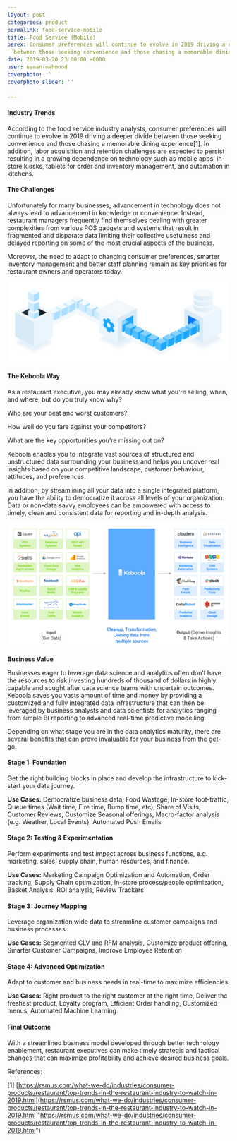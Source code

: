 ```yaml
---
layout: post
categories: product
permalink: food-service-mobile
title: Food Service (Mobile)
perex: Consumer preferences will continue to evolve in 2019 driving a deeper divide
  between those seeking convenience and those chasing a memorable dining experience
date: 2019-03-20 23:00:00 +0000
user: usman-mahmood
coverphoto: ''
coverphoto_slider: ''

---
```

#### **Industry Trends**

According to the food service industry analysts, consumer preferences will continue to evolve in 2019 driving a deeper divide between those seeking convenience and those chasing a memorable dining experience\[1\]. In addition, labor acquisition and retention challenges are expected to persist resulting in a growing dependence on technology such as mobile apps, in-store kiosks, tablets for order and inventory management, and automation in kitchens.

#### **The Challenges**

Unfortunately for many businesses, advancement in technology does not always lead to advancement in knowledge or convenience. Instead, restaurant managers frequently find themselves dealing with greater complexities from various POS gadgets and systems that result in fragmented and disparate data limiting their collective usefulness and delayed reporting on some of the most crucial aspects of the business.

Moreover, the need to adapt to changing consumer preferences, smarter inventory management and better staff planning remain as key priorities for restaurant owners and operators today.

![](/uploads/ETL_illustration.png)

#### **The Keboola Way**

As a restaurant executive, you may already know what you’re selling, when, and where, but do you truly know why?

Who are your best and worst customers?

How well do you fare against your competitors?

What are the key opportunities you’re missing out on?

Keboola enables you to integrate vast sources of structured and unstructured data surrounding your business and helps you uncover real insights based on your competitive landscape, customer behaviour, attitudes, and preferences.

In addition, by streamlining all your data into a single integrated platform, you have the ability to democratize it across all levels of your organization. Data or non-data savvy employees can be empowered with access to timely, clean and consistent data for reporting and in-depth analysis.

![](/uploads/mobile-1.png)

**Business Value**

Businesses eager to leverage data science and analytics often don’t have the resources to risk investing hundreds of thousand of dollars in highly capable and sought after data science teams with uncertain outcomes. Keboola saves you vasts amount of time and money by providing a customized and fully integrated data infrastructure that can then be leveraged by business analysts and data scientists for analytics ranging from simple BI reporting to advanced real-time predictive modelling.

Depending on what stage you are in the data analytics maturity, there are several benefits that can prove invaluable for your business from the get-go.

#### **Stage 1: Foundation**

Get the right building blocks in place and develop the infrastructure to kick-start your data journey.

**Use Cases:** Democratize business data, Food Wastage, In-store foot-traffic, Queue times (Wait time, Fire time, Bump time, etc), Share of Visits, Customer Reviews, Customize Seasonal offerings, Macro-factor analysis (e.g. Weather, Local Events), Automated Push Emails

#### **Stage 2: Testing & Experimentation**

Perform experiments and test impact across business functions, e.g. marketing, sales, supply chain, human resources, and finance.

**Use Cases:** Marketing Campaign Optimization and Automation, Order tracking, Supply Chain optimization, In-store process/people optimization, Basket Analysis, ROI analysis, Review Trackers

#### **Stage 3: Journey Mapping**

Leverage organization wide data to streamline customer campaigns and business processes

**Use Cases:** Segmented CLV and RFM analysis, Customize product offering, Smarter Customer Campaigns, Improve Employee Retention

#### **Stage 4: Advanced Optimization**

Adapt to customer and business needs in real-time to maximize efficiencies

**Use Cases:** Right product to the right customer at the right time, Deliver the freshest product, Loyalty program, Efficient Order handling, Customized menus, Automated Machine Learning.

#### **Final Outcome**

With a streamlined business model developed through better technology enablement, restaurant executives can make timely strategic and tactical changes that can maximize profitability and achieve desired business goals.

References:

\[1\] [https://rsmus.com/what-we-do/industries/consumer-products/restaurant/top-trends-in-the-restaurant-industry-to-watch-in-2019.html](https://rsmus.com/what-we-do/industries/consumer-products/restaurant/top-trends-in-the-restaurant-industry-to-watch-in-2019.html "https://rsmus.com/what-we-do/industries/consumer-products/restaurant/top-trends-in-the-restaurant-industry-to-watch-in-2019.html")
